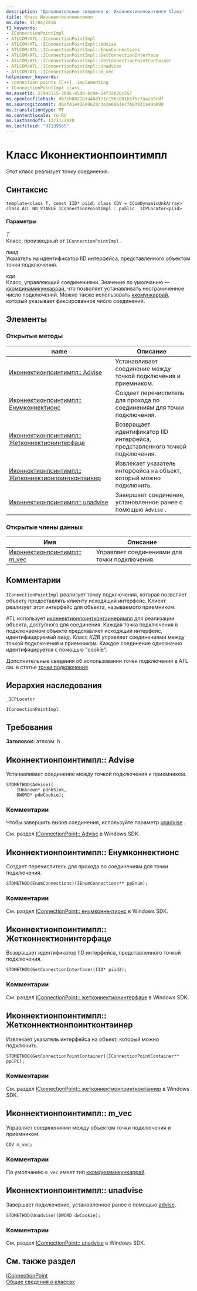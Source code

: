 ```yaml
---
description: 'Дополнительные сведения о: Иконнектионпоинтимпл Class'
title: Класс Иконнектионпоинтимпл
ms.date: 11/04/2016
f1_keywords:
- IConnectionPointImpl
- ATLCOM/ATL::IConnectionPointImpl
- ATLCOM/ATL::IConnectionPointImpl::Advise
- ATLCOM/ATL::IConnectionPointImpl::EnumConnections
- ATLCOM/ATL::IConnectionPointImpl::GetConnectionInterface
- ATLCOM/ATL::IConnectionPointImpl::GetConnectionPointContainer
- ATLCOM/ATL::IConnectionPointImpl::Unadvise
- ATLCOM/ATL::IConnectionPointImpl::m_vec
helpviewer_keywords:
- connection points [C++], implementing
- IConnectionPointImpl class
ms.assetid: 27992115-3b86-45dd-bc9e-54f32876c557
ms.openlocfilehash: d87eb0821a3a48d171c196c891b5f5c7aacb9cdf
ms.sourcegitcommit: d6af41e42699628c3e2e6063ec7b03931a49a098
ms.translationtype: MT
ms.contentlocale: ru-RU
ms.lasthandoff: 12/11/2020
ms.locfileid: "97139585"
---
```

# <a name="iconnectionpointimpl-class"></a>Класс Иконнектионпоинтимпл

Этот класс реализует точку соединения.

## <a name="syntax"></a>Синтаксис

```
template<class T, const IID* piid, class CDV = CComDynamicUnkArray>
class ATL_NO_VTABLE IConnectionPointImpl : public _ICPLocator<piid>
```

#### <a name="parameters"></a>Параметры

*T*<br/>
Класс, производный от `IConnectionPointImpl` .

*пиид*<br/>
Указатель на идентификатор IID интерфейса, представленного объектом точки подключения.

*кдв*<br/>
Класс, управляющий соединениями. Значение по умолчанию — [ккомдинамикункаррай](../../atl/reference/ccomdynamicunkarray-class.md), что позволяет устанавливать неограниченное число подключений. Можно также использовать [ккомункаррай](../../atl/reference/ccomunkarray-class.md), который указывает фиксированное число соединений.

## <a name="members"></a>Элементы

### <a name="public-methods"></a>Открытые методы

|name|Описание|
|----------|-----------------|
|[Иконнектионпоинтимпл:: Advise](#advise)|Устанавливает соединение между точкой подключения и приемником.|
|[Иконнектионпоинтимпл:: Енумконнектионс](#enumconnections)|Создает перечислитель для прохода по соединениям для точки подключения.|
|[Иконнектионпоинтимпл:: Жетконнектионинтерфаце](#getconnectioninterface)|Возвращает идентификатор IID интерфейса, представленного точкой подключения.|
|[Иконнектионпоинтимпл:: Жетконнектионпоинтконтаинер](#getconnectionpointcontainer)|Извлекает указатель интерфейса на объект, который можно подключить.|
|[Иконнектионпоинтимпл:: unadvise](#unadvise)|Завершает соединение, установленное ранее с помощью `Advise` .|

### <a name="public-data-members"></a>Открытые члены данных

|Имя|Описание|
|----------|-----------------|
|[Иконнектионпоинтимпл:: m_vec](#m_vec)|Управляет соединениями для точки подключения.|

## <a name="remarks"></a>Комментарии

`IConnectionPointImpl` реализует точку подключения, которая позволяет объекту предоставлять клиенту исходящий интерфейс. Клиент реализует этот интерфейс для объекта, называемого приемником.

ATL использует [иконнектионпоинтконтаинеримпл](../../atl/reference/iconnectionpointcontainerimpl-class.md) для реализации объекта, доступного для соединения. Каждая точка подключения в подключаемом объекте представляет исходящий интерфейс, идентифицируемый *пиид*. Класс *КДВ* управляет соединениями между точкой подключения и приемником. Каждое соединение однозначно идентифицируется с помощью "cookie".

Дополнительные сведения об использовании точек подключения в ATL см. в статье [точки подключения](../../atl/atl-connection-points.md).

## <a name="inheritance-hierarchy"></a>Иерархия наследования

`_ICPLocator`

`IConnectionPointImpl`

## <a name="requirements"></a>Требования

**Заголовок:** атлком. h

## <a name="iconnectionpointimpladvise"></a><a name="advise"></a> Иконнектионпоинтимпл:: Advise

Устанавливает соединение между точкой подключения и приемником.

```
STDMETHOD(Advise)(
    IUnknown* pUnkSink,
    DWORD* pdwCookie);
```

### <a name="remarks"></a>Комментарии

Чтобы завершить вызов соединения, используйте параметр [unadvise](#unadvise) .

См. раздел [IConnectionPoint:: Advise](/windows/win32/api/ocidl/nf-ocidl-iconnectionpoint-advise) в Windows SDK.

## <a name="iconnectionpointimplenumconnections"></a><a name="enumconnections"></a> Иконнектионпоинтимпл:: Енумконнектионс

Создает перечислитель для прохода по соединениям для точки подключения.

```
STDMETHOD(EnumConnections)(IEnumConnections** ppEnum);
```

### <a name="remarks"></a>Комментарии

См. раздел [IConnectionPoint:: енумконнектионс](/windows/win32/api/ocidl/nf-ocidl-iconnectionpoint-enumconnections) в Windows SDK.

## <a name="iconnectionpointimplgetconnectioninterface"></a><a name="getconnectioninterface"></a> Иконнектионпоинтимпл:: Жетконнектионинтерфаце

Возвращает идентификатор IID интерфейса, представленного точкой подключения.

```
STDMETHOD(GetConnectionInterface)(IID* piid2);
```

### <a name="remarks"></a>Комментарии

См. раздел [IConnectionPoint:: жетконнектионинтерфаце](/windows/win32/api/ocidl/nf-ocidl-iconnectionpoint-getconnectioninterface) в Windows SDK.

## <a name="iconnectionpointimplgetconnectionpointcontainer"></a><a name="getconnectionpointcontainer"></a> Иконнектионпоинтимпл:: Жетконнектионпоинтконтаинер

Извлекает указатель интерфейса на объект, который можно подключить.

```
STDMETHOD(GetConnectionPointContainer)(IConnectionPointContainer** ppCPC);
```

### <a name="remarks"></a>Комментарии

См. раздел [IConnectionPoint:: жетконнектионпоинтконтаинер](/windows/win32/api/ocidl/nf-ocidl-iconnectionpoint-getconnectionpointcontainer) в Windows SDK.

## <a name="iconnectionpointimplm_vec"></a><a name="m_vec"></a> Иконнектионпоинтимпл:: m_vec

Управляет соединениями между объектом точки подключения и приемником.

```
CDV m_vec;
```

### <a name="remarks"></a>Комментарии

По умолчанию `m_vec` имеет тип [ккомдинамикункаррай](../../atl/reference/ccomdynamicunkarray-class.md).

## <a name="iconnectionpointimplunadvise"></a><a name="unadvise"></a> Иконнектионпоинтимпл:: unadvise

Завершает подключение, установленное ранее с помощью [advise](#advise).

```
STDMETHOD(Unadvise)(DWORD dwCookie);
```

### <a name="remarks"></a>Комментарии

См. раздел [IConnectionPoint:: unadvise](/windows/win32/api/ocidl/nf-ocidl-iconnectionpoint-unadvise) в Windows SDK.

## <a name="see-also"></a>См. также раздел

[IConnectionPoint](/windows/win32/api/ocidl/nn-ocidl-iconnectionpoint)<br/>
[Общие сведения о классах](../../atl/atl-class-overview.md)
